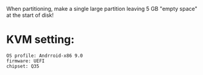When partitioning, make a single large partition leaving 5 GB "empty space" at the start of disk!

# KVM setting:
```
OS profile: Andrroid-x86 9.0
firmware: UEFI
chipset: Q35
```

